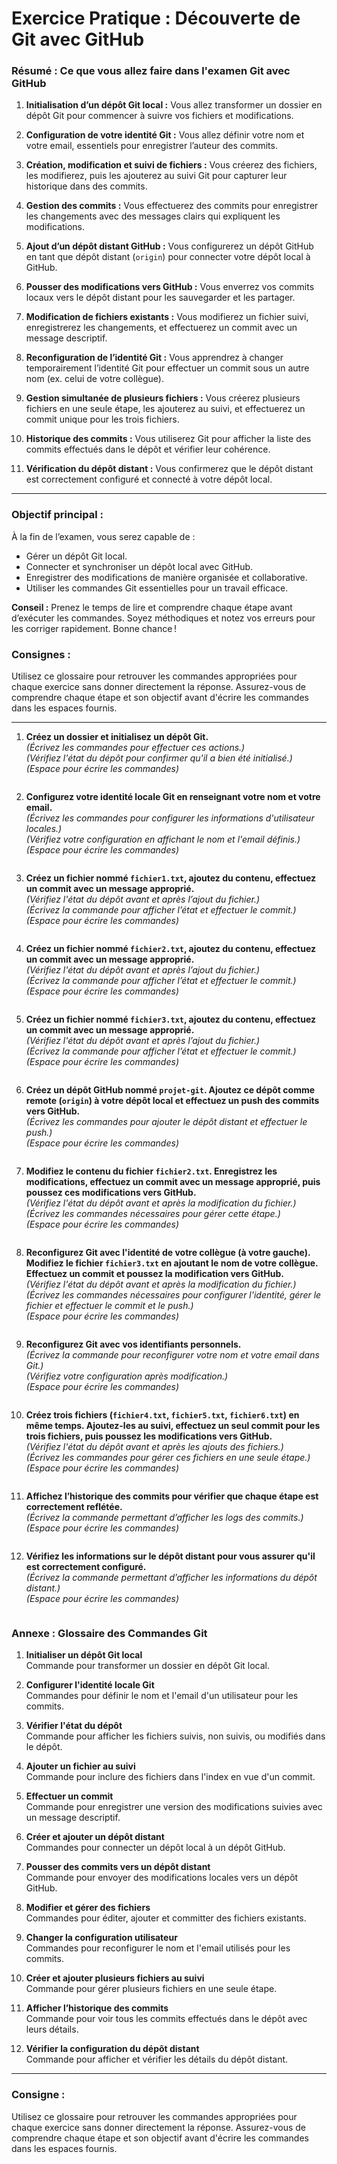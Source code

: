 # **Exercice Pratique : Découverte de Git avec GitHub**


### Résumé : Ce que vous allez faire dans l'examen Git avec GitHub

1. **Initialisation d’un dépôt Git local :**
   Vous allez transformer un dossier en dépôt Git pour commencer à suivre vos fichiers et modifications.

2. **Configuration de votre identité Git :**
   Vous allez définir votre nom et votre email, essentiels pour enregistrer l’auteur des commits.

3. **Création, modification et suivi de fichiers :**
   Vous créerez des fichiers, les modifierez, puis les ajouterez au suivi Git pour capturer leur historique dans des commits.

4. **Gestion des commits :**
   Vous effectuerez des commits pour enregistrer les changements avec des messages clairs qui expliquent les modifications.

5. **Ajout d’un dépôt distant GitHub :**
   Vous configurerez un dépôt GitHub en tant que dépôt distant (`origin`) pour connecter votre dépôt local à GitHub.

6. **Pousser des modifications vers GitHub :**
   Vous enverrez vos commits locaux vers le dépôt distant pour les sauvegarder et les partager.

7. **Modification de fichiers existants :**
   Vous modifierez un fichier suivi, enregistrerez les changements, et effectuerez un commit avec un message descriptif.

8. **Reconfiguration de l’identité Git :**
   Vous apprendrez à changer temporairement l’identité Git pour effectuer un commit sous un autre nom (ex. celui de votre collègue).

9. **Gestion simultanée de plusieurs fichiers :**
   Vous créerez plusieurs fichiers en une seule étape, les ajouterez au suivi, et effectuerez un commit unique pour les trois fichiers.

10. **Historique des commits :**
    Vous utiliserez Git pour afficher la liste des commits effectués dans le dépôt et vérifier leur cohérence.

11. **Vérification du dépôt distant :**
    Vous confirmerez que le dépôt distant est correctement configuré et connecté à votre dépôt local.

---

### Objectif principal :
À la fin de l’examen, vous serez capable de :
- Gérer un dépôt Git local.
- Connecter et synchroniser un dépôt local avec GitHub.
- Enregistrer des modifications de manière organisée et collaborative.
- Utiliser les commandes Git essentielles pour un travail efficace.

**Conseil :** Prenez le temps de lire et comprendre chaque étape avant d’exécuter les commandes. Soyez méthodiques et notez vos erreurs pour les corriger rapidement. Bonne chance ! 
### Consignes :
Utilisez ce glossaire pour retrouver les commandes appropriées pour chaque exercice sans donner directement la réponse. Assurez-vous de comprendre chaque étape et son objectif avant d'écrire les commandes dans les espaces fournis.

---

1. **Créez un dossier et initialisez un dépôt Git.**  
   *(Écrivez les commandes pour effectuer ces actions.)*  
   *(Vérifiez l'état du dépôt pour confirmer qu'il a bien été initialisé.)*  
   *(Espace pour écrire les commandes)*  
   ```
   
   ```

2. **Configurez votre identité locale Git en renseignant votre nom et votre email.**  
   *(Écrivez les commandes pour configurer les informations d'utilisateur locales.)*  
   *(Vérifiez votre configuration en affichant le nom et l'email définis.)*  
   *(Espace pour écrire les commandes)*  
   ```
   
   ```

3. **Créez un fichier nommé `fichier1.txt`, ajoutez du contenu, effectuez un commit avec un message approprié.**  
   *(Vérifiez l'état du dépôt avant et après l’ajout du fichier.)*  
   *(Écrivez la commande pour afficher l’état et effectuer le commit.)*  
   *(Espace pour écrire les commandes)*  
   ```
   
   ```

4. **Créez un fichier nommé `fichier2.txt`, ajoutez du contenu, effectuez un commit avec un message approprié.**  
   *(Vérifiez l'état du dépôt avant et après l’ajout du fichier.)*  
   *(Écrivez la commande pour afficher l’état et effectuer le commit.)*  
   *(Espace pour écrire les commandes)*  
   ```
   
   ```

5. **Créez un fichier nommé `fichier3.txt`, ajoutez du contenu, effectuez un commit avec un message approprié.**  
   *(Vérifiez l'état du dépôt avant et après l’ajout du fichier.)*  
   *(Écrivez la commande pour afficher l’état et effectuer le commit.)*  
   *(Espace pour écrire les commandes)*  
   ```
   
   ```

6. **Créez un dépôt GitHub nommé `projet-git`. Ajoutez ce dépôt comme remote (`origin`) à votre dépôt local et effectuez un push des commits vers GitHub.**  
   *(Écrivez les commandes pour ajouter le dépôt distant et effectuer le push.)*  
   *(Espace pour écrire les commandes)*  
   ```
   
   ```

7. **Modifiez le contenu du fichier `fichier2.txt`. Enregistrez les modifications, effectuez un commit avec un message approprié, puis poussez ces modifications vers GitHub.**  
   *(Vérifiez l'état du dépôt avant et après la modification du fichier.)*  
   *(Écrivez les commandes nécessaires pour gérer cette étape.)*  
   *(Espace pour écrire les commandes)*  
   ```
   
   ```

8. **Reconfigurez Git avec l'identité de votre collègue (à votre gauche). Modifiez le fichier `fichier3.txt` en ajoutant le nom de votre collègue. Effectuez un commit et poussez la modification vers GitHub.**  
   *(Vérifiez l'état du dépôt avant et après la modification du fichier.)*  
   *(Écrivez les commandes nécessaires pour configurer l'identité, gérer le fichier et effectuer le commit et le push.)*  
   *(Espace pour écrire les commandes)*  
   ```
   
   ```

9. **Reconfigurez Git avec vos identifiants personnels.**  
   *(Écrivez la commande pour reconfigurer votre nom et votre email dans Git.)*  
   *(Vérifiez votre configuration après modification.)*  
   *(Espace pour écrire les commandes)*  
   ```
   
   ```

10. **Créez trois fichiers (`fichier4.txt`, `fichier5.txt`, `fichier6.txt`) en même temps. Ajoutez-les au suivi, effectuez un seul commit pour les trois fichiers, puis poussez les modifications vers GitHub.**  
    *(Vérifiez l'état du dépôt avant et après les ajouts des fichiers.)*  
    *(Écrivez les commandes pour gérer ces fichiers en une seule étape.)*  
    *(Espace pour écrire les commandes)*  
    ```
    
    ```

11. **Affichez l’historique des commits pour vérifier que chaque étape est correctement reflétée.**  
    *(Écrivez la commande permettant d’afficher les logs des commits.)*  
    *(Espace pour écrire les commandes)*  
    ```
    
    ```

12. **Vérifiez les informations sur le dépôt distant pour vous assurer qu'il est correctement configuré.**  
    *(Écrivez la commande permettant d’afficher les informations du dépôt distant.)*  
    *(Espace pour écrire les commandes)*  
    ```
    
    ```





### Annexe : Glossaire des Commandes Git

1. **Initialiser un dépôt Git local**  
   Commande pour transformer un dossier en dépôt Git local.

2. **Configurer l'identité locale Git**  
   Commandes pour définir le nom et l'email d'un utilisateur pour les commits.

3. **Vérifier l'état du dépôt**  
   Commande pour afficher les fichiers suivis, non suivis, ou modifiés dans le dépôt.

4. **Ajouter un fichier au suivi**  
   Commande pour inclure des fichiers dans l'index en vue d'un commit.

5. **Effectuer un commit**  
   Commande pour enregistrer une version des modifications suivies avec un message descriptif.

6. **Créer et ajouter un dépôt distant**  
   Commandes pour connecter un dépôt local à un dépôt GitHub.

7. **Pousser des commits vers un dépôt distant**  
   Commande pour envoyer des modifications locales vers un dépôt GitHub.

8. **Modifier et gérer des fichiers**  
   Commandes pour éditer, ajouter et committer des fichiers existants.

9. **Changer la configuration utilisateur**  
   Commandes pour reconfigurer le nom et l'email utilisés pour les commits.

10. **Créer et ajouter plusieurs fichiers au suivi**  
    Commande pour gérer plusieurs fichiers en une seule étape.

11. **Afficher l’historique des commits**  
    Commande pour voir tous les commits effectués dans le dépôt avec leurs détails.

12. **Vérifier la configuration du dépôt distant**  
    Commande pour afficher et vérifier les détails du dépôt distant.

---

### Consigne :
Utilisez ce glossaire pour retrouver les commandes appropriées pour chaque exercice sans donner directement la réponse. Assurez-vous de comprendre chaque étape et son objectif avant d'écrire les commandes dans les espaces fournis.
